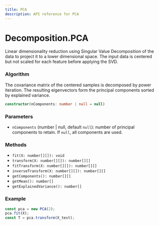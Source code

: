 ```yaml
---
title: PCA
description: API reference for PCA
---
```


# Decomposition.PCA

Linear dimensionality reduction using Singular Value Decomposition of the data to project it to a lower dimensional space. The input data is centered but not scaled for each feature before applying the SVD.

### Algorithm
The covariance matrix of the centered samples is decomposed by power iteration.
The resulting eigenvectors form the principal components sorted by explained variance.

```ts
constructor(nComponents: number | null = null)
```

### Parameters
- `nComponents` (number | null, default `null`): number of principal components to retain. If `null`, all components are used.

### Methods
- `fit(X: number[][]): void`
- `transform(X: number[][]): number[][]`
- `fitTransform(X: number[][]): number[][]`
- `inverseTransform(X: number[][]): number[][]`
- `getComponents(): number[][]`
- `getMean(): number[]`
- `getExplainedVariance(): number[]`

### Example
```ts
const pca = new PCA(2);
pca.fit(X);
const T = pca.transform(X_test);
```
